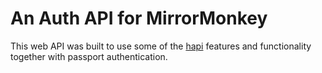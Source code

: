 # An Auth API for MirrorMonkey

This web API was built to use some of the [hapi](hapijs.com) features and functionality together with passport authentication.
